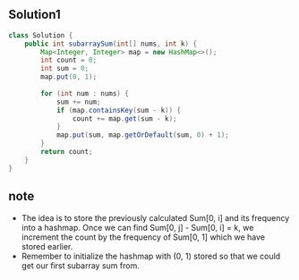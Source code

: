 ## Solution1
``` java
class Solution {
    public int subarraySum(int[] nums, int k) {
        Map<Integer, Integer> map = new HashMap<>();
        int count = 0;
        int sum = 0;
        map.put(0, 1);
        
        for (int num : nums) {
            sum += num;
            if (map.containsKey(sum - k)) {
                count += map.get(sum - k);
            }
            map.put(sum, map.getOrDefault(sum, 0) + 1);
        }
        return count;
    }
}
```

## note 
* The idea is to store the previously calculated Sum[0, i] and its frequency into a hashmap. Once we can find 
Sum[0, j] - Sum[0, i] = k, we increment the count by the frequency of Sum[0, 1] which we have stored earlier.
* Remember to initialize the hashmap with (0, 1) stored so that we could get our first subarray sum from.
